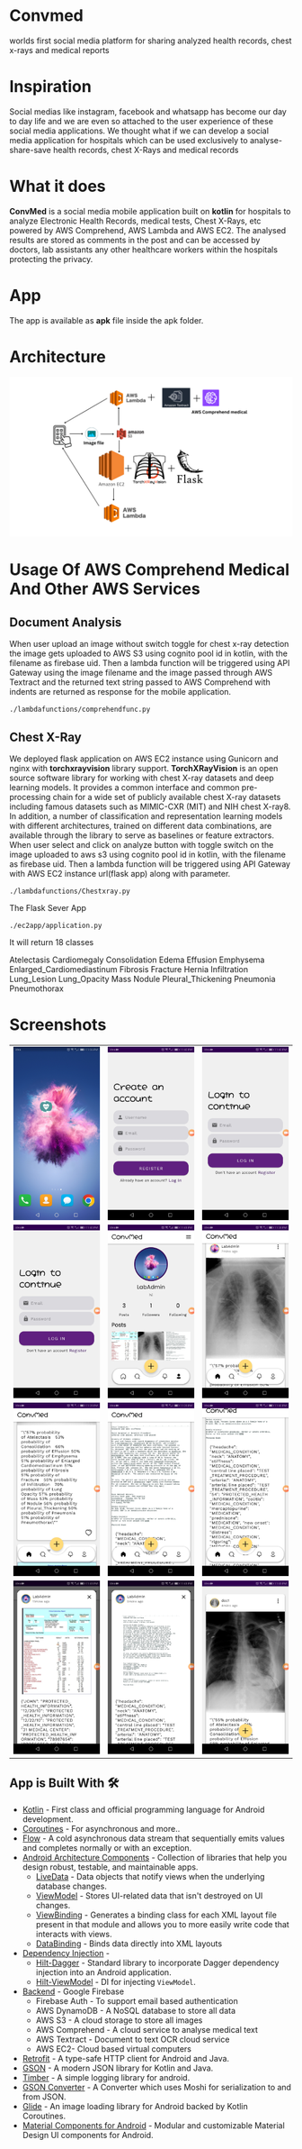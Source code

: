 # Convmed
worlds first social media platform for sharing analyzed health records, chest x-rays and medical reports
# Inspiration
Social medias like instagram, facebook and whatsapp has become our day to day life and we are even so attached to the user experience of these social media applications. We thought what if we can develop a social media application for hospitals which can be used exclusively to analyse-share-save health records, chest X-Rays and medical records
# What it does
**ConvMed** is a social media mobile application built on **kotlin** for hospitals to analyze Electronic Health Records, medical tests, Chest X-Rays, etc powered by AWS Comprehend, AWS Lambda and AWS EC2. The analysed results are stored as comments in the post and  can be accessed by doctors, lab assistants any other healthcare workers within the hospitals protecting the privacy.
# App 
The app is available as **apk** file inside the apk folder.
# Architecture
![Alt text](./architecture/architecture.png)

# Usage Of AWS Comprehend Medical And Other AWS Services 
## Document Analysis
When user upload an image without switch toggle for chest x-ray detection the image gets uploaded to AWS S3 using cognito pool id in kotlin, with the filename as firebase uid. Then a lambda function will be triggered using API Gateway using the image filename and the image passed through AWS Textract and the returned text string passed to AWS Comprehend with indents are returned as response for the mobile application.
```
./lambdafunctions/comprehendfunc.py
```
## Chest X-Ray
We deployed flask application on AWS EC2 instance using Gunicorn and nginx with **torchxrayvision** library support. **TorchXRayVision** is an open source software library for working with chest X-ray datasets and deep learning models. It provides a common interface and common pre-processing chain for a wide set of publicly available chest X-ray datasets including famous datasets such as MIMIC-CXR (MIT) and NIH chest X-ray8. In addition, a number of classification and representation learning models with different architectures, trained on different data combinations, are available through the library to serve as baselines or feature extractors.
When user select and click on analyze button with toggle switch on the image uploaded to aws s3 using cognito pool id in kotlin, with the filename as firebase uid. Then a lambda function will be triggered using API Gateway with AWS EC2 instance url(flask app) along with parameter.
```
./lambdafunctions/Chestxray.py
```

The Flask Sever App

```
./ec2app/application.py
```

It will return 18 classes

Atelectasis
Cardiomegaly
Consolidation 
Edema 
Effusion
Emphysema 
Enlarged_Cardiomediastinum 
Fibrosis
Fracture
Hernia
Infiltration 
Lung_Lesion 
Lung_Opacity 
Mass 
Nodule 
Pleural_Thickening 
Pneumonia 
Pneumothorax 


 # Screenshots
 ||||
|:----------------------------------------:|:-----------------------------------------:|:-----------------------------------------: |
| ![](ss/1.jpg) | ![](ss/2.jpg) | ![](ss/3.jpg) |
| ![](ss/3.jpg) | ![](ss/4.jpg) | ![](ss/5.jpg) |
| ![](ss/6.jpg) | ![](ss/7.jpg) | ![](ss/8.jpg) |
| ![](ss/9.jpg) | ![](ss/10.jpg) | ![](ss/11.jpg) |


## App is Built With 🛠
- [Kotlin](https://kotlinlang.org/) - First class and official programming language for Android development.
- [Coroutines](https://kotlinlang.org/docs/reference/coroutines-overview.html) - For asynchronous and more..
- [Flow](https://kotlin.github.io/kotlinx.coroutines/kotlinx-coroutines-core/kotlinx.coroutines.flow/-flow/) - A cold asynchronous data stream that sequentially emits values and completes normally or with an exception.
- [Android Architecture Components](https://developer.android.com/topic/libraries/architecture) - Collection of libraries that help you design robust, testable, and maintainable apps.
  - [LiveData](https://developer.android.com/topic/libraries/architecture/livedata) - Data objects that notify views when the underlying database changes.
  - [ViewModel](https://developer.android.com/topic/libraries/architecture/viewmodel) - Stores UI-related data that isn't destroyed on UI changes. 
  - [ViewBinding](https://developer.android.com/topic/libraries/view-binding) - Generates a binding class for each XML layout file present in that module and allows you to more easily write code that interacts with views.
  - [DataBinding](https://developer.android.com/topic/libraries/data-binding) - Binds data directly into XML layouts
- [Dependency Injection](https://developer.android.com/training/dependency-injection) - 
  - [Hilt-Dagger](https://dagger.dev/hilt/) - Standard library to incorporate Dagger dependency injection into an Android application.
  - [Hilt-ViewModel](https://developer.android.com/training/dependency-injection/hilt-jetpack) - DI for injecting `ViewModel`.
- [Backend](https://firebase.google.com) - Google Firebase
  - Firebase Auth - To support email based authentication
  - AWS DynamoDB - A NoSQL database to store all data 
  - AWS S3 - A cloud storage to store all images
  - AWS Comprehend - A cloud service to analyse medical text
  - AWS Textract - Document to text OCR cloud service
  - AWS EC2- Cloud based virtual computers
- [Retrofit](https://square.github.io/retrofit/) - A type-safe HTTP client for Android and Java.
- [GSON](https://github.com/google/gson) - A modern JSON library for Kotlin and Java.
- [Timber](https://github.com/JakeWharton/timber) - A simple logging library for android.
- [GSON Converter](https://github.com/square/retrofit/tree/master/retrofit-converters/gson) - A Converter which uses Moshi for serialization to and from JSON.
- [Glide](https://github.com/bumptech/glide) - An image loading library for Android backed by Kotlin Coroutines.
- [Material Components for Android](https://github.com/material-components/material-components-android) - Modular and customizable Material Design UI components for Android.
